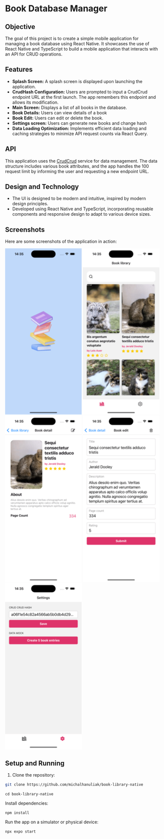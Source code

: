 # Book Database Manager

## Objective

The goal of this project is to create a simple mobile application for managing a book database using React Native. It showcases the use of React Native and TypeScript to build a mobile application that interacts with an API for CRUD operations.

## Features

- **Splash Screen:** A splash screen is displayed upon launching the application.
- **CrudHash Configuration:** Users are prompted to input a CrudCrud endpoint URL at the first launch. The app remembers this endpoint and allows its modification.
- **Main Screen:** Displays a list of all books in the database.
- **Book Details:** Users can view details of a book
- **Book Edit:** Users can edit or delete the book.
- **Settings screen:** Users can generate new books and change hash
- **Data Loading Optimization:** Implements efficient data loading and caching strategies to minimize API request counts via React Query.

## API

This application uses the [CrudCrud](https://crudcrud.com/) service for data management. The data structure includes various book attributes, and the app handles the 100 request limit by informing the user and requesting a new endpoint URL.

## Design and Technology

- The UI is designed to be modern and intuitive, inspired by modern design principles.
- Developed using React Native and TypeScript, incorporating reusable components and responsive design to adapt to various device sizes.

## Screenshots

Here are some screenshots of the application in action:

![screenshot](./assets/screenshots/SplashScreen.png)
![screenshot](./assets/screenshots/BookListScreen.png)
![screenshot](./assets/screenshots/BookDetailScreen.png)
![screenshot](./assets/screenshots/BookEditScreen.png)
![screenshot](./assets/screenshots/BookSettingsScreen.png)

## Setup and Running

1. Clone the repository:

```bash
git clone https://github.com/michalhanuliak/book-library-native
```

```
cd book-library-native
```

Install dependencies:

```
npm install
```

Run the app on a simulator or physical device:

```
npx expo start
```
